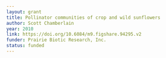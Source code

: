 ```yaml
---
layout: grant
title: Pollinator communities of crop and wild sunflowers
author: Scott Chamberlain
year: 2010
link: https://doi.org/10.6084/m9.figshare.94295.v2
funder: Prairie Biotic Research, Inc.
status: funded
---
```

